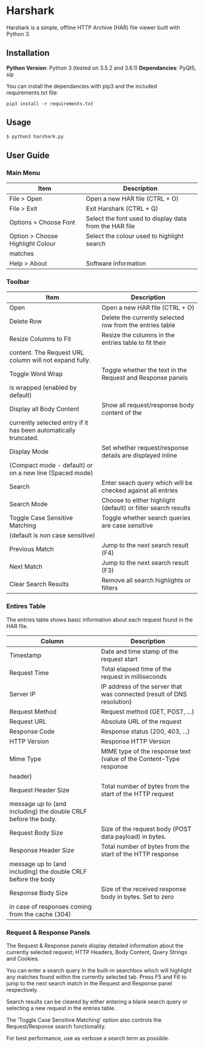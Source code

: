 # Harshark

Harshark is a simple, offline HTTP Archive (HAR) file viewer built with Python 3.

## Installation

**Python Version**: Python 3 (tested on 3.5.2 and 3.6.1)
**Dependancies**: PyQt5, sip

You can install the dependancies with pip3 and the included requirements.txt file:
```
pip3 install -r requirements.txt
```

## Usage
```bash
$ python3 harshark.py
```
## User Guide

### Main Menu

| Item  | Description |
| ------------- | ------------- |
| File > Open  | Open a new HAR file (CTRL + O)  |
| File > Exit  | Exit Harshark (CTRL + Q)  |
| Options > Choose Font  | Select the font used to display data from the HAR file  |
| Option > Choose Highlight Colour | Select the colour used to highlight search 
matches  |
| Help > About | Software information  |

### Toolbar

| Item  | Description |
| ------------- | ------------- |
| Open  | Open a new HAR file (CTRL + O)  |
| Delete Row  | Delete the currently selected row from the entries table  |
| Resize Columns to Fit  | Resize the columns in the entries table to fit their 
content. The Request URL column will not expand fully.  |
| Toggle Word Wrap | Toggle whether the text in the Request and Response panels 
is wrapped (enabled by default) |
| Display all Body Content | Show all request/response body content of the 
currently selected entry if it has been automatically truncated.  |
| Display Mode | Set whether request/response details are displayed inline 
(Compact mode - default) or on a new line (Spaced mode)  |
| Search  | Enter seach query which will be checked against all entries  |
| Search Mode  | Choose to either highlight (default) or filter search results  |
| Toggle Case Sensitive Matching  | Toggle whether search queries are case sensitive 
(default is non case sensitive)  |
| Previous Match  | Jump to the next search result (F4)  |
| Next Match  | Jump to the next search result (F3)  |
| Clear Search Results  | Remove all search highlights or filters  |

### Entires Table

The entries table shows basic information about each request found in the HAR file.

| Column  | Description |
| ------------- | ------------- |
| Timestamp  | Date and time stamp of the request start  |
| Request Time  | Total elapsed time of the request in milliseconds  |
| Server IP  | IP address of the server that was connected (result of DNS resolution)  |
| Request Method  | Request method (GET, POST, ...)  |
| Request URL  | Absolute URL of the request  |
| Response Code  | Response status (200, 403, ...)  |
| HTTP Version  | Response HTTP Version  |
| Mime Type  | MIME type of the response text (value of the Content-Type response 
header)  |
| Request Header Size  | Total number of bytes from the start of the HTTP request 
message up to (and including) the double CRLF before the body.  |
| Request Body Size  | Size of the request body (POST data payload) in bytes.  |
| Response Header Size  | Total number of bytes from the start of the HTTP response 
message up to (and including) the double CRLF before the body  |
| Response Body Size  | Size of the received response body in bytes. Set to zero 
in case of responses coming from the cache (304)  |

### Request & Response Panels

The Request & Response panels display detailed information about the currently 
selected request; HTTP Headers, Body Content, Query Strings and Cookies.

You can enter a search query in the built-in searchbox which will highlight any
matches found within the currently selected tab. Press F5 and F6 to jump to the 
next search match in the Request and Response panel respectively.

Search results can be cleared by either entering a blank search query or selecting
a new request in the entries table.

The 'Toggle Case Sensitive Matching' option also controls the Request/Response 
search functionality.

For best performance, use as verbose a search term as possible.